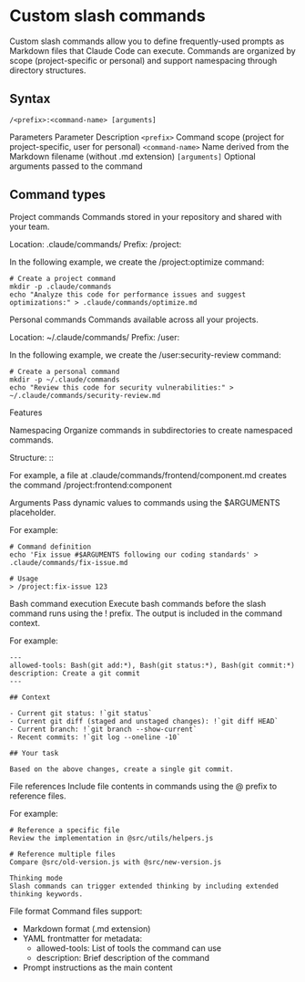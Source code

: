 # Custom slash commands
Custom slash commands allow you to define frequently-used prompts as Markdown files that Claude Code can execute. Commands are organized by scope (project-specific or personal) and support namespacing through directory structures.

## Syntax
```
/<prefix>:<command-name> [arguments]
```
Parameters
Parameter	Description
`<prefix>` Command scope (project for project-specific, user for personal)
`<command-name>` Name derived from the Markdown filename (without .md extension)
`[arguments]` Optional arguments passed to the command

## Command types

Project commands
Commands stored in your repository and shared with your team.

Location: .claude/commands/
Prefix: /project:

In the following example, we create the /project:optimize command:


```
# Create a project command
mkdir -p .claude/commands
echo "Analyze this code for performance issues and suggest optimizations:" > .claude/commands/optimize.md
```

Personal commands
Commands available across all your projects.

Location: ~/.claude/commands/
Prefix: /user:

In the following example, we create the /user:security-review command:


```
# Create a personal command
mkdir -p ~/.claude/commands
echo "Review this code for security vulnerabilities:" > ~/.claude/commands/security-review.md
```

Features

Namespacing
Organize commands in subdirectories to create namespaced commands.

Structure: <prefix>:<namespace>:<command>

For example, a file at .claude/commands/frontend/component.md creates the command /project:frontend:component


Arguments
Pass dynamic values to commands using the $ARGUMENTS placeholder.

For example:


```
# Command definition
echo 'Fix issue #$ARGUMENTS following our coding standards' > .claude/commands/fix-issue.md

# Usage
> /project:fix-issue 123
```

Bash command execution
Execute bash commands before the slash command runs using the ! prefix. The output is included in the command context.

For example:


```
---
allowed-tools: Bash(git add:*), Bash(git status:*), Bash(git commit:*)
description: Create a git commit
---

## Context

- Current git status: !`git status`
- Current git diff (staged and unstaged changes): !`git diff HEAD`
- Current branch: !`git branch --show-current`
- Recent commits: !`git log --oneline -10`

## Your task

Based on the above changes, create a single git commit.
```

File references
Include file contents in commands using the @ prefix to reference files.

For example:

```
# Reference a specific file
Review the implementation in @src/utils/helpers.js

# Reference multiple files
Compare @src/old-version.js with @src/new-version.js

Thinking mode
Slash commands can trigger extended thinking by including extended thinking keywords.
```

File format
Command files support:

- Markdown format (.md extension)
- YAML frontmatter for metadata:
  - allowed-tools: List of tools the command can use
  - description: Brief description of the command
- Prompt instructions as the main content
